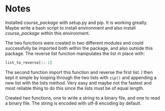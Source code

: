 # Notes

Installed *course_package* with setup.py and pip. It is working greatly. 
Maybe write a bash script to install environment and also install 
*course_package* within this environment.

The two functions were created in two different modules and could successfully
be imported both within the package, and also outside this package. The reverse
list function manipulates the list in place with:

```python
list_to_reverse[::-1]
```
The second function import this function and reverse the first list. I then kept 
it simple by looping through the two lists with `zip()` and appending a new list 
with the lists method. Very easy and maybe not the fastest and most reliable thing 
to do this since the lists must be of equal length.

Created two functions, one to write a string to a binary file, and one to read a binary file.
The string is encoded with utf-8 encoding by default.
